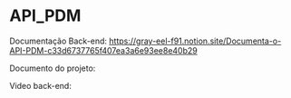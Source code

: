 # API_PDM

Documentação Back-end: https://gray-eel-f91.notion.site/Documenta-o-API-PDM-c33d6737765f407ea3a6e93ee8e40b29

Documento do projeto: 

Video back-end: 
